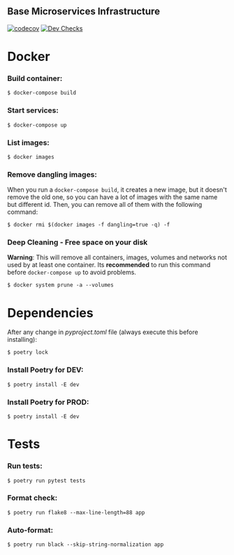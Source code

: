 ## Base Microservices Infrastructure

[![codecov](https://codecov.io/gh/fiufit-grupo-4/base-microservice/branch/develop/graph/badge.svg?token=TYSBTIXP4G)](https://codecov.io/gh/fiufit-grupo-4/base-microservice) [![Dev Checks](https://github.com/fiufit-grupo-4/base-microservice/actions/workflows/dev-checks.yml/badge.svg)](https://github.com/fiufit-grupo-4/base-microservice/actions/workflows/dev-checks.yml)

# Docker

### Build container:

```$ docker-compose build```

### Start services:

```$ docker-compose up```

### List images:

```$ docker images```

### Remove dangling images: 

When you run a ```docker-compose build```, it creates a new image, but it doesn't remove the old one, so you can have a lot of images with the same name but different id. Then, you can remove all of them with the following command:

```$ docker rmi $(docker images -f dangling=true -q) -f```

### Deep Cleaning - Free space on your disk
**Warning**: This will remove all containers, images, volumes and networks not used by at least one container.
Its **recommended** to run this command before ```docker-compose up``` to avoid problems.

```$ docker system prune -a --volumes```

# Dependencies

After any change in *pyproject.toml* file (always execute this before installing):

```$ poetry lock```

### Install Poetry for DEV:

```$ poetry install -E dev```

### Install Poetry for PROD:

```$ poetry install -E dev```

# Tests

### Run tests:

```$ poetry run pytest tests```

### Format check:

```$ poetry run flake8 --max-line-length=88 app```

### Auto-format:

```$ poetry run black --skip-string-normalization app```
